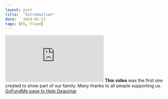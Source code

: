 ```yaml
---
layout: post
title:  "Introduction"
date:   2024-05-12
tags: [RS, Flood]
---
```

<iframe width="315" 
src="https://www.youtube.com/embed/ymPCkuYHLE0"
title="YouTube video player"
frameborder="0"
allow="accelerometer; autoplay; clipboard-write; encrypted-media; gyroscope; picture-in-picture; web-share"
allowfullscreen></iframe>
<strong>This video</strong> was the first one created to show part of our family. Many thanks to all people supporting us. <a title="GoFundMe page to Help Daguimar" href="https://gofund.me/9d46afae" target="_blank">GoFundMe page to Help Daguimar</a>

<!--more-->
